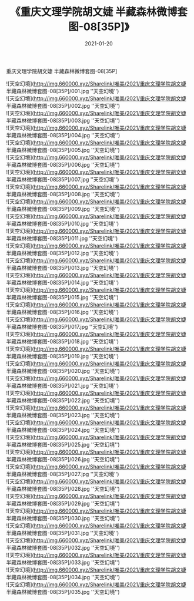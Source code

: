 ﻿---
layout: post
title:  《重庆文理学院胡文婕 半藏森林微博套图-08[35P]》
date:   2021-01-20
img: http://img.660000.xyz/Sharelink/唯美/2021/重庆文理学院胡文婕 半藏森林微博套图-08[35P]/000.jpg
categories: [美女, 清纯, 唯美]
---

重庆文理学院胡文婕 半藏森林微博套图-08[35P]



![天空幻境](http://img.660000.xyz/Sharelink/唯美/2021/重庆文理学院胡文婕 半藏森林微博套图-08[35P]/001.jpg ''天空幻境'') <br>
![天空幻境](http://img.660000.xyz/Sharelink/唯美/2021/重庆文理学院胡文婕 半藏森林微博套图-08[35P]/002.jpg ''天空幻境'') <br>
![天空幻境](http://img.660000.xyz/Sharelink/唯美/2021/重庆文理学院胡文婕 半藏森林微博套图-08[35P]/003.jpg ''天空幻境'') <br>
![天空幻境](http://img.660000.xyz/Sharelink/唯美/2021/重庆文理学院胡文婕 半藏森林微博套图-08[35P]/004.jpg ''天空幻境'') <br>
![天空幻境](http://img.660000.xyz/Sharelink/唯美/2021/重庆文理学院胡文婕 半藏森林微博套图-08[35P]/005.jpg ''天空幻境'') <br>
![天空幻境](http://img.660000.xyz/Sharelink/唯美/2021/重庆文理学院胡文婕 半藏森林微博套图-08[35P]/006.jpg ''天空幻境'') <br>
![天空幻境](http://img.660000.xyz/Sharelink/唯美/2021/重庆文理学院胡文婕 半藏森林微博套图-08[35P]/007.jpg ''天空幻境'') <br>
![天空幻境](http://img.660000.xyz/Sharelink/唯美/2021/重庆文理学院胡文婕 半藏森林微博套图-08[35P]/008.jpg ''天空幻境'') <br>
![天空幻境](http://img.660000.xyz/Sharelink/唯美/2021/重庆文理学院胡文婕 半藏森林微博套图-08[35P]/009.jpg ''天空幻境'') <br>
![天空幻境](http://img.660000.xyz/Sharelink/唯美/2021/重庆文理学院胡文婕 半藏森林微博套图-08[35P]/010.jpg ''天空幻境'') <br>
![天空幻境](http://img.660000.xyz/Sharelink/唯美/2021/重庆文理学院胡文婕 半藏森林微博套图-08[35P]/011.jpg ''天空幻境'') <br>
![天空幻境](http://img.660000.xyz/Sharelink/唯美/2021/重庆文理学院胡文婕 半藏森林微博套图-08[35P]/012.jpg ''天空幻境'') <br>
![天空幻境](http://img.660000.xyz/Sharelink/唯美/2021/重庆文理学院胡文婕 半藏森林微博套图-08[35P]/013.jpg ''天空幻境'') <br>
![天空幻境](http://img.660000.xyz/Sharelink/唯美/2021/重庆文理学院胡文婕 半藏森林微博套图-08[35P]/014.jpg ''天空幻境'') <br>
![天空幻境](http://img.660000.xyz/Sharelink/唯美/2021/重庆文理学院胡文婕 半藏森林微博套图-08[35P]/015.jpg ''天空幻境'') <br>
![天空幻境](http://img.660000.xyz/Sharelink/唯美/2021/重庆文理学院胡文婕 半藏森林微博套图-08[35P]/016.jpg ''天空幻境'') <br>
![天空幻境](http://img.660000.xyz/Sharelink/唯美/2021/重庆文理学院胡文婕 半藏森林微博套图-08[35P]/017.jpg ''天空幻境'') <br>
![天空幻境](http://img.660000.xyz/Sharelink/唯美/2021/重庆文理学院胡文婕 半藏森林微博套图-08[35P]/018.jpg ''天空幻境'') <br>
![天空幻境](http://img.660000.xyz/Sharelink/唯美/2021/重庆文理学院胡文婕 半藏森林微博套图-08[35P]/019.jpg ''天空幻境'') <br>
![天空幻境](http://img.660000.xyz/Sharelink/唯美/2021/重庆文理学院胡文婕 半藏森林微博套图-08[35P]/020.jpg ''天空幻境'') <br>
![天空幻境](http://img.660000.xyz/Sharelink/唯美/2021/重庆文理学院胡文婕 半藏森林微博套图-08[35P]/021.jpg ''天空幻境'') <br>
![天空幻境](http://img.660000.xyz/Sharelink/唯美/2021/重庆文理学院胡文婕 半藏森林微博套图-08[35P]/022.jpg ''天空幻境'') <br>
![天空幻境](http://img.660000.xyz/Sharelink/唯美/2021/重庆文理学院胡文婕 半藏森林微博套图-08[35P]/023.jpg ''天空幻境'') <br>
![天空幻境](http://img.660000.xyz/Sharelink/唯美/2021/重庆文理学院胡文婕 半藏森林微博套图-08[35P]/024.jpg ''天空幻境'') <br>
![天空幻境](http://img.660000.xyz/Sharelink/唯美/2021/重庆文理学院胡文婕 半藏森林微博套图-08[35P]/025.jpg ''天空幻境'') <br>
![天空幻境](http://img.660000.xyz/Sharelink/唯美/2021/重庆文理学院胡文婕 半藏森林微博套图-08[35P]/026.jpg ''天空幻境'') <br>
![天空幻境](http://img.660000.xyz/Sharelink/唯美/2021/重庆文理学院胡文婕 半藏森林微博套图-08[35P]/027.jpg ''天空幻境'') <br>
![天空幻境](http://img.660000.xyz/Sharelink/唯美/2021/重庆文理学院胡文婕 半藏森林微博套图-08[35P]/028.jpg ''天空幻境'') <br>
![天空幻境](http://img.660000.xyz/Sharelink/唯美/2021/重庆文理学院胡文婕 半藏森林微博套图-08[35P]/029.jpg ''天空幻境'') <br>
![天空幻境](http://img.660000.xyz/Sharelink/唯美/2021/重庆文理学院胡文婕 半藏森林微博套图-08[35P]/030.jpg ''天空幻境'') <br>
![天空幻境](http://img.660000.xyz/Sharelink/唯美/2021/重庆文理学院胡文婕 半藏森林微博套图-08[35P]/031.jpg ''天空幻境'') <br>
![天空幻境](http://img.660000.xyz/Sharelink/唯美/2021/重庆文理学院胡文婕 半藏森林微博套图-08[35P]/032.jpg ''天空幻境'') <br>
![天空幻境](http://img.660000.xyz/Sharelink/唯美/2021/重庆文理学院胡文婕 半藏森林微博套图-08[35P]/033.jpg ''天空幻境'') <br>
![天空幻境](http://img.660000.xyz/Sharelink/唯美/2021/重庆文理学院胡文婕 半藏森林微博套图-08[35P]/034.jpg ''天空幻境'') <br>
![天空幻境](http://img.660000.xyz/Sharelink/唯美/2021/重庆文理学院胡文婕 半藏森林微博套图-08[35P]/035.jpg ''天空幻境'') <br>